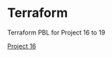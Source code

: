 # Terraform
Terraform PBL for Project 16 to 19 

[Project 16](https://github.com/kebsOps/Terraform/tree/project-16)

